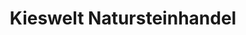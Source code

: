 ---
title: "Kieswelt Natursteinhandel"
url: /bad-liebenstein/kieswelt-natursteinhandel/
shop: Baustoffe
---